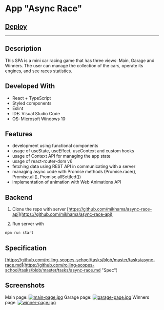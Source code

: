 # App "Async Race"
## [Deploy](https://benevolent-syrniki-350737.netlify.app/ "Async Race")
***
## Description

This SPA is a mini car racing game that has three views: Main, Garage and Winners. The user can manage the collection of the cars, operate its engines, and see races statistics. 

## Developed With
* React + TypeScript
* Styled components
* Eslint
* IDE:  Visual Studio Code
* OS: Microsoft Windows 10

## Features

* development using functional components
* usage of useState, useEffect, useContext and custom hooks
* usage of Context API for managing the app state
* usage of react-router-dom v6
* fetching data using REST API in communicating with a server
* managing async code with Promise methods (Promise.race(), Promise.all(), Promise.allSettled())
* implementation of animation with Web Animations API

## Backend

1. Clone the repo with server [https://github.com/mikhama/async-race-api](https://github.com/mikhama/async-race-api)

2. Run server with 
```sh
npm run start
```
## Specification

[https://github.com/rolling-scopes-school/tasks/blob/master/tasks/async-race.md](https://github.com/rolling-scopes-school/tasks/blob/master/tasks/async-race.md "Spec")

## Screenshots
Main page:
[![main-page.jpg](https://i.postimg.cc/65FpqZPp/main-page.jpg)](https://postimg.cc/fJjNgVZG)
Garage page:
[![garage-page.jpg](https://i.postimg.cc/zDtBm6SW/garage-page.jpg)](https://postimg.cc/bdn8k65N)
Winners page:
[![winner-page.jpg](https://i.postimg.cc/sDM23mwL/winner-page.jpg)](https://postimg.cc/4mTG56Cv)
